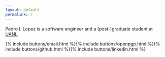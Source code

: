 ```yaml
---
layout: default
permalink: /
---
```


Pedro I. Lopez is a software engineer and a (post-)graduate student at
[UANL](http://www.uanl.mx).

{% include buttons/email.html %}{% include buttons/openpgp.html %}{% include buttons/github.html %}{% include buttons/linkedin.html %}
